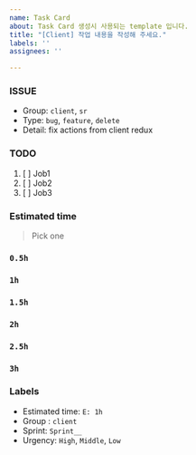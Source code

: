 ```yaml
---
name: Task Card
about: Task Card 생성시 사용되는 template 입니다.
title: "[Client] 작업 내용을 작성해 주세요."
labels: ''
assignees: ''

---
```


### ISSUE
- Group:  `client`,  `sr`
- Type: `bug`, `feature`, `delete`
- Detail: fix actions from client redux

### TODO
1. [ ] Job1
2. [ ] Job2
3. [ ] Job3

### Estimated time
> Pick one
### `0.5h`
### `1h`
### `1.5h`
### `2h`
### `2.5h`
### `3h`

### Labels
- Estimated time: `E: 1h`
- Group : `client`
- Sprint: `Sprint__`
- Urgency: `High`, `Middle`, `Low`
